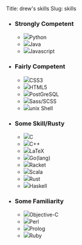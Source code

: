 Title: drew's skills
Slug: skills

<!-- SVG icons taken from one or both of
https://vorillaz.github.io/devicons/#/main
and
http://devicon.fr/ -->
<ul class="languages">
  <li>
    <h3>Strongly Competent</h3>
    <ul class="language-section">
      <li><img class="icon" src="{static}/media/dev/python.svg">Python</img></li>
      <li><img class="icon" src="{static}/media/dev/java.svg">Java</img></li>
      <li><img class="icon" src="{static}/media/dev/javascript.svg">Javascript</img></li>
    </ul>
  </li>
  <li>
    <h3>Fairly Competent</h3>
    <ul class="language-section">
      <li><img class="icon" src="{static}/media/dev/css3.svg">CSS3</img></li>
      <li><img class="icon" src="{static}/media/dev/html5.svg">HTML5</img></li>
      <li><img class="icon" src="{static}/media/dev/psql.svg">PostGreSQL</img></li>
      <li><img class="icon" src="{static}/media/dev/sass.svg">Sass/SCSS</li>
      <li><img class="icon" src="{static}/media/dev/terminal.svg"><span class="unix">unix</span> Shell</img></li>
    </ul>
  </li>
  <li>
    <h3>Some Skill/Rusty</h3>
    <ul class="language-section">
      <li><img class="icon" src="{static}/media/dev/c.svg">C</img></li>
      <li><img class="icon" src="{static}/media/dev/c++.svg">C++</img></li>
      <li><img class="icon" src="{static}/media/dev/code.svg">LaTeX</img></li>
      <li><img class="icon" src="{static}/media/dev/go.svg">Go(lang)</img></li>
      <li><img class="icon" src="{static}/media/dev/code.svg">Racket</img></li>
      <li><img class="icon" src="{static}/media/dev/scala.svg">Scala</img></li>
      <li><img class="icon" src="{static}/media/dev/rust.svg">Rust</img></li>
      <li><img class="icon" src="{static}/media/dev/haskell.svg">Haskell</img></li>
    </ul>
  </li>
  <li>
    <h3>Some Familiarity</h3>
    <ul class="language-section">
      <li><img class="icon" src="{static}/media/dev/apple.svg">Objective-C</img></li>
      <li><img class="icon" src="{static}/media/dev/perl.svg">Perl</img></li>
      <li><img class="icon" src="{static}/media/dev/prolog.svg">Prolog</img></li>
      <li><img class="icon" src="{static}/media/dev/ruby.svg">Ruby</img></li>
    </ul>
  </li>
</ul>
